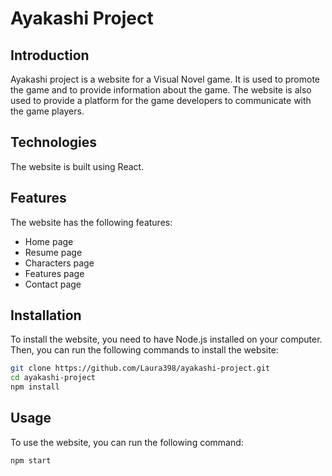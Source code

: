 # Ayakashi Project

## Introduction

Ayakashi project is a website for a Visual Novel game. It is used to promote the game and to provide information about the game. The website is also used to provide a platform for the game developers to communicate with the game players.

## Technologies

The website is built using React.

## Features

The website has the following features:
- Home page
- Resume page
- Characters page
- Features page
- Contact page

## Installation

To install the website, you need to have Node.js installed on your computer. Then, you can run the following commands to install the website:

```bash
git clone https://github.com/Laura398/ayakashi-project.git
cd ayakashi-project
npm install
```

## Usage

To use the website, you can run the following command:

```bash
npm start
```